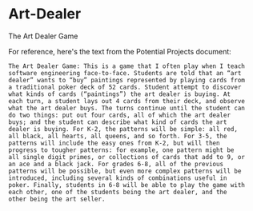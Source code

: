 # Art-Dealer

The Art Dealer Game

For reference, here's the text from the Potential Projects document:

    The Art Dealer Game: This is a game that I often play when I teach
    software engineering face-to-face. Students are told that an “art
    dealer” wants to “buy” paintings represented by playing cards from
    a traditional poker deck of 52 cards. Student attempt to discover
    what kinds of cards (“paintings”) the art dealer is buying. At
    each turn, a student lays out 4 cards from their deck, and observe
    what the art dealer buys. The turns continue until the student can
    do two things: put out four cards, all of which the art dealer
    buys; and the student can describe what kind of cards the art
    dealer is buying. For K-2, the patterns will be simple: all red,
    all black, all hearts, all queens, and so forth. For 3-5, the
    patterns will include the easy ones from K-2, but will then
    progress to tougher patterns: for example, one pattern might be
    all single digit primes, or collections of cards that add to 9, or
    an ace and a black jack. For grades 6-8, all of the previous
    patterns will be possible, but even more complex patterns will be
    introduced, including several kinds of combinations useful in
    poker. Finally, students in 6-8 will be able to play the game with
    each other, one of the students being the art dealer, and the
    other being the art seller.

